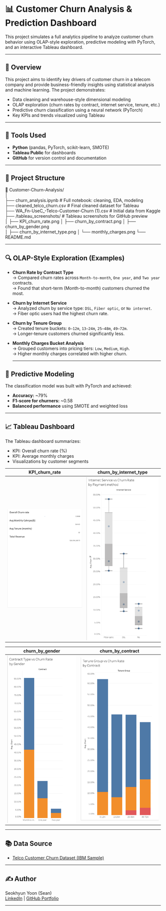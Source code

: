 # 📊 Customer Churn Analysis & Prediction Dashboard

This project simulates a full analytics pipeline to analyze customer churn behavior using OLAP-style exploration, predictive modeling with PyTorch, and an interactive Tableau dashboard.

---

## 🚀 Overview

This project aims to identify key drivers of customer churn in a telecom company and provide business-friendly insights using statistical analysis and machine learning. The project demonstrates:

- Data cleaning and warehouse-style dimensional modeling
- OLAP exploration (churn rates by contract, internet service, tenure, etc.)
- Predictive churn classification using a neural network (PyTorch)
- Key KPIs and trends visualized using Tableau

---

## 🧰 Tools Used

- **Python** (pandas, PyTorch, scikit-learn, SMOTE)
- **Tableau Public** for dashboards
- **GitHub** for version control and documentation

---
## 🧱 Project Structure

📁 Customer-Churn-Analysis/  
│  
├── churn_analysis.ipynb       # Full notebook: cleaning, EDA, modeling  
├── cleaned_telco_churn.csv    # Final cleaned dataset for Tableau  
├── WA_Fn-UseC_-Telco-Customer-Churn (1).csv    # Initial data from Kaggle  
├── /tableau_screenshots/                   # Tableau screenshots for GitHub preview  
│   ├── KPI_churn_rate.png
│   ├── churn_by_contract.png
│   ├── churn_by_gender.png  
│   ├── churn_by_internet_type.png
│   └── monthly_charges.png
└── README.md

---

## 🔍 OLAP-Style Exploration (Examples)

- **Churn Rate by Contract Type**  
  → Compared churn rates across `Month-to-month`, `One year`, and `Two year` contracts.  
  → Found that short-term (Month-to-month) customers churned the most.

- **Churn by Internet Service**  
  → Analyzed churn by service type: `DSL`, `Fiber optic`, or `No internet`.  
  → Fiber optic users had the highest churn rate.

- **Churn by Tenure Group**  
  → Created tenure buckets: `0–12m`, `13–24m`, `25–48m`, `49–72m`.  
  → Longer-tenure customers churned significantly less.

- **Monthly Charges Bucket Analysis**  
  → Grouped customers into pricing tiers: `Low`, `Medium`, `High`.  
  → Higher monthly charges correlated with higher churn.

  ---

## 🤖 Predictive Modeling

The classification model was built with PyTorch and achieved:

- **Accuracy:** ~79%
- **F1-score for churners:** ~0.58
- **Balanced performance** using SMOTE and weighted loss

---

## 📈 Tableau Dashboard

The Tableau dashboard summarizes:

- KPI: Overall churn rate (%)
- KPI: Average monthly charges
- Visualizations by customer segments

|KPI_churn_rate|churn_by_internet_type|
|--------------------|-----------------------|
|![Dashboard Preview](tableau_screenshots/KPI_churn_rate.png)  | ![Churn Rate by Interent Type](tableau_screenshots/churn_by_internet_type.png) |

|churn_by_gender|churn_by_contract|
|--------------------|-----------------------|
|![Churn Rate by Gender](tableau_screenshots/churn_by_gender.png)  | ![Churn Rate by Contract Type](tableau_screenshots/churn_by_contract.png) 

---


## 📚 Data Source

- [Telco Customer Churn Dataset (IBM Sample)](https://www.kaggle.com/datasets/blastchar/telco-customer-churn)

---

## ✍️ Author

Seokhyun Yoon (Sean)  
[LinkedIn](https://www.linkedin.com/in/seokhyun-yoon-241a61104/) | [GitHub Portfolio](https://github.com/SeanYooon/Data-Analysis-Portfolio-)

---
